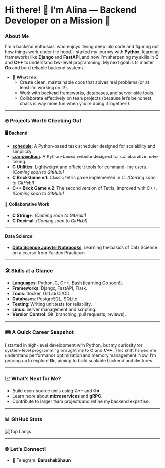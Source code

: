 # Hi there! 👋 I'm Alina — Backend Developer on a Mission 🚀

### About Me
I'm a backend enthusiast who enjoys diving deep into code and figuring out how things work under the hood. I started my journey with **Python**, learning frameworks like **Django** and **FastAPI**, and now I'm sharpening my skills in **C** and **C++** to understand low-level programming. My next goal is to master **Go** and build reliable backend systems.

- 🧰 **What I do**:
  - Create clean, maintainable code that solves real problems (or at least I’m working on it!).
  - Work with backend frameworks, databases, and server-side tools.
  - Collaborate effectively on team projects (because let’s be honest, chaos is way more fun when you’re doing it together!).

---

### 🔥 Projects Worth Checking Out
#### 🖥️ Backend
- **[schedule](https://github.com/BarashekShaun/schedule)**: A Python-based task scheduler designed for scalability and simplicity.
- **[compendium](https://github.com/BarashekShaun/compendium)**: A Python-based website designed for collaborative note-taking.
- **C Utilities**: Lightweight and efficient tools for command-line users. *(Coming soon to GitHub!)*
- **C Brick Game v.1**: Сlassic tetris game implemented in С. *(Coming soon to GitHub!)*
- **C++ Brick Game v.2**: The second version of Tetris, improved with C++. *(Coming soon to GitHub!)*

#### 🤝 Collaborative Work
- **C String+**: *(Coming soon to GitHub!)*
- **C Decimal**:  *(Coming soon to GitHub!)*

---

#### Data Science
- **[Data Science Jupyter Notebooks](https://github.com/BarashekShaun/YandexPracticum):** Learning the basics of Data Science on a course from Yandex Practicum

---

### 🛠 Skills at a Glance
- **Languages**: Python, C, C++, Bash (learning Go soon!).
- **Frameworks**: Django, FastAPI, Flask.
- **Tools**: Docker, GitLab CI/CD.
- **Databases**: PostgreSQL, SQLite.
- **Testing**: Writing unit tests for reliability.
- **Linux**: Server management and scripting.
- **Version Control**: Git (branching, pull requests, reviews).

---

### 🛤️ A Quick Career Snapshot
I started in high-level development with Python, but my curiosity for system-level programming brought me to **C** and **C++**. This shift helped me understand performance optimization and memory management. Now, I’m gearing up to explore **Go**, aiming to build scalable backend architectures.

---

### 📈 What’s Next for Me?
- Build open-source tools using **C++** and **Go**.
- Learn more about **microservices** and **gRPC**.
- Contribute to larger team projects and refine my backend expertise.

---

### 📊 GitHub Stats

![Top Langs](https://github-readme-stats.vercel.app/api/top-langs/?username=BarashekShaun&layout=compact&theme=synthwave)

---

### 🌐 Let’s Connect!
- 💌 Telegram: **BarashekShaun**
